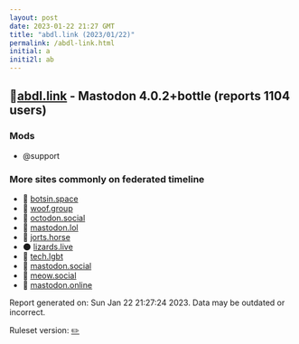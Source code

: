 ```yaml
---
layout: post
date: 2023-01-22 21:27 GMT
title: "abdl.link (2023/01/22)"
permalink: /abdl-link.html
initial: a
initi2l: ab
---
```


## 🐘[abdl.link](https://abdl.link) - Mastodon 4.0.2+bottle (reports 1104 users)

### Mods
 * @support

### More sites commonly on federated timeline

* 🐘 [botsin.space](/botsin-space.html)
* 🐘 [woof.group](/woof-group.html)
* 🐘 [octodon.social](/octodon-social.html)
* 🐘 [mastodon.lol](/mastodon-lol.html)
* 🐘 [jorts.horse](/jorts-horse.html)
* 🌑 [lizards.live](/lizards-live.html)
* 🐘 [tech.lgbt](/tech-lgbt.html)
* 🐘 [mastodon.social](/mastodon-social.html)
* 🐘 [meow.social](/meow-social.html)
* 🐘 [mastodon.online](/mastodon-online.html)

Report generated on: Sun Jan 22 21:27:24 2023. Data may be outdated or incorrect.

Ruleset version: [✏️](/version-pencil)
